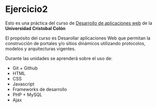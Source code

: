 # Ejercicio2

Esto es una práctica del curso de [Desarrollo de aplicaciones web](https://av-exactas.ucc.mx/course/view.php?id=170) de la **Universidad Cristobal Colón**

El propósito del curso es Desarollar aplicaciones Web que permitan la construcción de portales y/o sitios dinámicos utilizando protocolos, modelos y arquitecturas vigentes.

Durante las unidades se aprenderá sobre el uso de:

* Git + Github
* HTML
* CSS
* Javascript
* Frameworks de desarrollo
* PHP + MySQL
* Ajax
